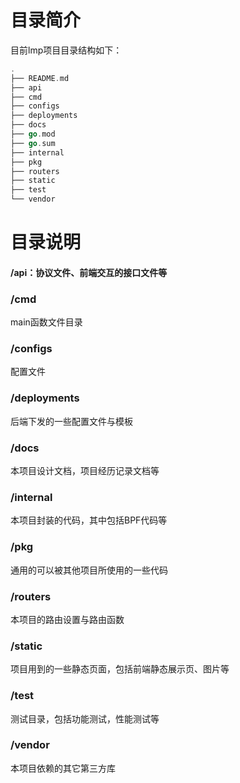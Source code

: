 # 目录简介

目前lmp项目目录结构如下：

```go
.
├── README.md
├── api
├── cmd
├── configs
├── deployments
├── docs
├── go.mod
├── go.sum
├── internal
├── pkg
├── routers
├── static
├── test
└── vendor
```

# 目录说明

#### **/api**：协议文件、前端交互的接口文件等

### /cmd

main函数文件目录

### /configs

配置文件

### /deployments

后端下发的一些配置文件与模板

### /docs

本项目设计文档，项目经历记录文档等

### /internal

本项目封装的代码，其中包括BPF代码等

### /pkg

通用的可以被其他项目所使用的一些代码

### /routers

本项目的路由设置与路由函数

### /static

项目用到的一些静态页面，包括前端静态展示页、图片等

### /test

测试目录，包括功能测试，性能测试等

### /vendor

本项目依赖的其它第三方库











